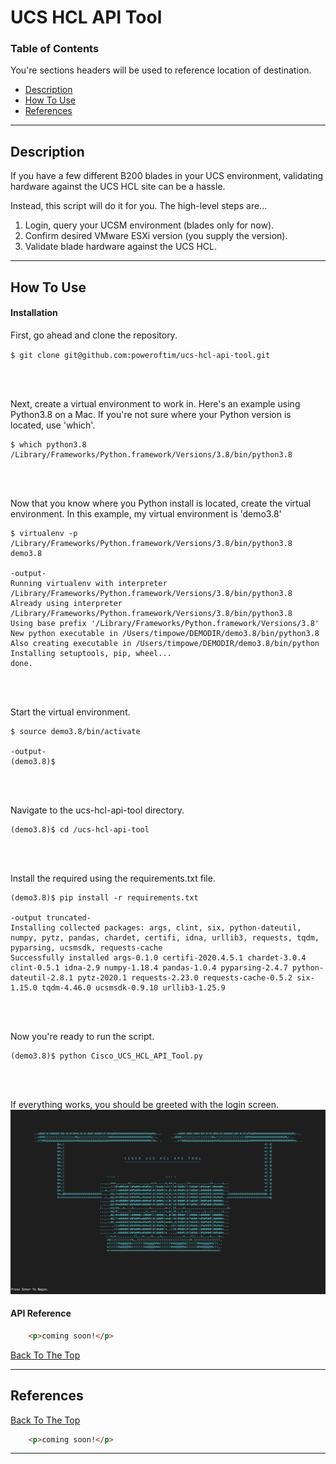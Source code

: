 # UCS HCL API Tool
### Table of Contents
You're sections headers will be used to reference location of destination.

- [Description](#description)
- [How To Use](#how-to-use)
- [References](#references)

---

## Description
If you have a few different B200 blades in your UCS environment, validating hardware against the UCS HCL site can be a hassle. 

Instead, this script will do it for you. The high-level steps are...

1. Login, query your UCSM environment (blades only for now).
2. Confirm desired VMware ESXi version (you supply the version).
3. Validate blade hardware against the UCS HCL. 

---

## How To Use

#### Installation

First, go ahead and clone the repository.

`$ git clone git@github.com:poweroftim/ucs-hcl-api-tool.git`

<br>
<br>

Next, create a virtual environment to work in. Here's an example using Python3.8 on a Mac. If you're not sure where your Python version is located, use 'which'.
```
$ which python3.8
/Library/Frameworks/Python.framework/Versions/3.8/bin/python3.8
```
<br>
<br>

Now that you know where you Python install is located, create the virtual environment. In this example, my virtual environment is 'demo3.8'
```
$ virtualenv -p /Library/Frameworks/Python.framework/Versions/3.8/bin/python3.8 demo3.8

-output-
Running virtualenv with interpreter /Library/Frameworks/Python.framework/Versions/3.8/bin/python3.8
Already using interpreter /Library/Frameworks/Python.framework/Versions/3.8/bin/python3.8
Using base prefix '/Library/Frameworks/Python.framework/Versions/3.8'
New python executable in /Users/timpowe/DEMODIR/demo3.8/bin/python3.8
Also creating executable in /Users/timpowe/DEMODIR/demo3.8/bin/python
Installing setuptools, pip, wheel...
done.
```

<br>
<br>

Start the virtual environment. 
```
$ source demo3.8/bin/activate

-output-
(demo3.8)$ 
```

<br>
<br>

Navigate to the ucs-hcl-api-tool directory.
```
(demo3.8)$ cd /ucs-hcl-api-tool
```

<br>
<br>

Install the required using the requirements.txt file. 
```
(demo3.8)$ pip install -r requirements.txt

-output truncated-
Installing collected packages: args, clint, six, python-dateutil, numpy, pytz, pandas, chardet, certifi, idna, urllib3, requests, tqdm, pyparsing, ucsmsdk, requests-cache
Successfully installed args-0.1.0 certifi-2020.4.5.1 chardet-3.0.4 clint-0.5.1 idna-2.9 numpy-1.18.4 pandas-1.0.4 pyparsing-2.4.7 python-dateutil-2.8.1 pytz-2020.1 requests-2.23.0 requests-cache-0.5.2 six-1.15.0 tqdm-4.46.0 ucsmsdk-0.9.10 urllib3-1.25.9

```

<br>
<br>

Now you're ready to run the script. 
```
(demo3.8)$ python Cisco_UCS_HCL_API_Tool.py
```

<br>
<br>


If everything works, you should be greeted with the login screen. 
![Login Screen](/images/login.png)


#### API Reference

```html
    <p>coming soon!</p>
```
[Back To The Top](#read-me-template)

---

## References
[Back To The Top](#read-me-template)

```html
    <p>coming soon!</p>
```

---
